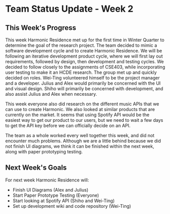 # Team Status Update - Week 2 #
## This Week's Progress ##

This week Harmonic Residence met up for the first time in Winter Quarter to determine the goal of the research project. The team decided to mimic a software development cycle and to create Harmonic Residence. We will be following an iterative development product cycle, where we will first lay out requirements, followed by design, then development and testing cycles. We decided to follow closely to the assignments of CSE403, while incorporating user testing to make it an HCDE research. The group met up and quickly decided on roles. Wei-Ting volunteered himself to be the project manager and a developer. Julius and Alex would primarily be concerned with the UI and visual design. Shiho will primarily be concerned with development, and also assist Julius and Alex when necessary.

This week everyone also did research on the different music APIs that we can use to create Harmonic. We also looked at similar products that are currently on the market. It seems that using Spotify API would be the easiest way to get our product to our users, but we need to wait a few days to get the API key before we can officially decide on an API.

The team as a whole worked every well together this week, and did not encounter much problems. Although we are a little behind because we did not finish UI diagrams, we think it can be finished within the next week, along with paper prototyping testing.

## Next Week's Goals ##

For next week Harmonic Residence will:
  * Finish UI Diagrams (Alex and Julius)
  * Start Paper Prototype Testing (Everyone)
  * Start looking at Spotify API (Shiho and Wei-Ting)
  * Set up development wiki and code repository (Wei-Ting)